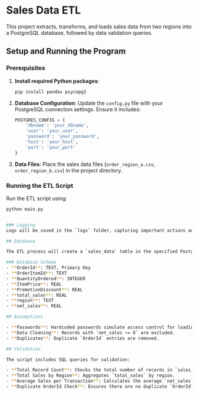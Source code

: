 # Sales Data ETL

This project extracts, transforms, and loads sales data from two regions into a PostgreSQL database, followed by data validation queries.

## Setup and Running the Program

### Prerequisites
1. **Install required Python packages**:
    ```bash
    pip install pandas psycopg2
    ```

2. **Database Configuration**:
    Update the `config.py` file with your PostgreSQL connection settings. Ensure it includes:
    ```python
    POSTGRES_CONFIG = {
        'dbname': 'your_dbname',
        'user': 'your_user',
        'password': 'your_password',
        'host': 'your_host',
        'port': 'your_port'
    }
    ```

3. **Data Files**:
   Place the sales data files (`order_region_a.csv`, `order_region_b.csv`) in the project directory.

### Running the ETL Script
Run the ETL script using:
   ```bash
   python main.py


### Logging
Logs will be saved in the `logs` folder, capturing important actions and any errors that occur.

## Database

The ETL process will create a `sales_data` table in the specified PostgreSQL database. This table contains the transformed and cleaned data from both regions.

### Database Schema
- **OrderId**: TEXT, Primary Key
- **OrderItemId**: TEXT
- **QuantityOrdered**: INTEGER
- **ItemPrice**: REAL
- **PromotionDiscount**: REAL
- **total_sales**: REAL
- **region**: TEXT
- **net_sales**: REAL

## Assumptions

- **Passwords**: Hardcoded passwords simulate access control for loading the files.
- **Data Cleaning**: Records with `net_sales <= 0` are excluded.
- **Duplicates**: Duplicate `OrderId` entries are removed.

## Validation

The script includes SQL queries for validation:

- **Total Record Count**: Checks the total number of records in `sales_data`.
- **Total Sales by Region**: Aggregates `total_sales` by region.
- **Average Sales per Transaction**: Calculates the average `net_sales` per transaction.
- **Duplicate OrderId Check**: Ensures there are no duplicate `OrderId` entries.
